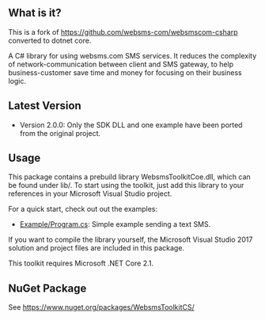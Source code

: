 What is it?
-----------

  This is a fork of https://github.com/websms-com/websmscom-csharp converted to dotnet core.

  A C# library for using websms.com SMS services. It reduces the complexity of
  network-communication between client and SMS gateway, to help
  business-customer save time and money for focusing on their business logic.

Latest Version
------------------

  * Version 2.0.0: Only the SDK DLL and one example have been ported from the original project.

Usage
-----

  This package contains a prebuild library WebsmsToolkitCoe.dll, which can be
  found under lib/. To start using the toolkit, just add this library to your
  references in your Microsoft Visual Studio project.

  For a quick start, check out out the examples:

  * [Example/Program.cs](Example/Program.cs): Simple example sending a text SMS.

  If you want to compile the library yourself, the Microsoft Visual Studio 2017
  solution and project files are included in this package.

  This toolkit requires Microsoft .NET Core 2.1.

NuGet Package
-------------

  See https://www.nuget.org/packages/WebsmsToolkitCS/

